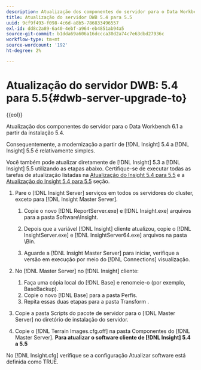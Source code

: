 ```yaml
---
description: Atualização dos componentes do servidor para o Data Workbench 6.1 a partir da instalação 5.4.
title: Atualização do servidor DWB 5.4 para 5.5
uuid: 9cf9f493-f098-4c6d-a8b5-786833496557
exl-id: dd8c2a89-6a40-4ebf-a964-eb4851ab94a5
source-git-commit: b1dda69a606a16dccca30d2a74c7e63dbd27936c
workflow-type: tm+mt
source-wordcount: '192'
ht-degree: 2%

---
```


# Atualização do servidor DWB: 5.4 para 5.5{#dwb-server-upgrade-to}

{{eol}}

Atualização dos componentes do servidor para o Data Workbench 6.1 a partir da instalação 5.4.

Consequentemente, a modernização a partir de [!DNL Insight] 5.4 a [!DNL Insight] 5.5 é relativamente simples.

Você também pode atualizar diretamente de [!DNL Insight] 5.3 a [!DNL Insight] 5.5 utilizando as etapas abaixo. Certifique-se de executar todas as tarefas de atualização listadas na [Atualização do Insight 5.4 para 5.5](../../../../home/c-inst-svr/c-upgrd-uninst-sftwr/c-upgrd-sftwr/t-upgrd-to-5.5.md#task-b581e47952e941158d52db3e68f076b9) e a [Atualização do Insight 5.4 para 5.5](../../../../home/c-inst-svr/c-upgrd-uninst-sftwr/c-upgrd-sftwr/t-upgrd-to-5.5.md#task-b581e47952e941158d52db3e68f076b9) seção.

1. Pare o [!DNL Insight Server] serviços em todos os servidores do cluster, exceto para [!DNL Insight Master Server].

   1. Copie o novo [!DNL ReportServer.exe] e [!DNL Insight.exe] arquivos para a pasta Software\Insight.

   1. Depois que a variável [!DNL Insight] cliente atualizou, copie o [!DNL InsightServer.exe] e [!DNL InsightServer64.exe] arquivos na pasta \Bin.

   1. Aguarde a [!DNL Insight Master Server] para iniciar, verifique a versão em execução por meio do [!DNL Connections] visualização.

1. No [!DNL Master Server] no [!DNL Insight] cliente:

   1. Faça uma cópia local do [!DNL Base] e renomeie-o (por exemplo, BaseBackup).
   1. Copie o novo [!DNL Base] para a pasta Perfis.
   1. Repita essas duas etapas para a pasta Transform .

1. Copie a pasta Scripts do pacote de servidor para o [!DNL Master Server] no diretório de instalação do servidor.
1. Copie o [!DNL Terrain Images.cfg.off] na pasta Componentes do [!DNL Master Server].
   **Para atualizar o software cliente de [!DNL Insight] 5.4 a 5.5**

No [!DNL Insight.cfg] verifique se a configuração Atualizar software está definida como TRUE.
